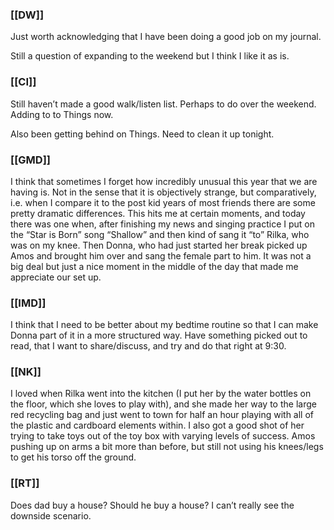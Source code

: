 ### [[DW]]
Just worth acknowledging that I have been doing a good job on my journal.

Still a question of expanding to the weekend but I think I like it as is.

### [[CI]]
Still haven’t made a good walk/listen list. Perhaps to do over the weekend. Adding to to Things now.

Also been getting behind on Things. Need to clean it up tonight.

### [[GMD]]
I think that sometimes I forget how incredibly unusual this year that we are having is. Not in the sense that it is objectively strange, but comparatively, i.e. when I compare it to the post kid years of most friends there are some pretty dramatic differences. This hits me at certain moments, and today there was one when, after finishing my news and singing practice I put on the “Star is Born” song “Shallow” and then kind of sang it “to” Rilka, who was on my knee. Then Donna, who had just started her break picked up Amos and brought him over and sang the female part to him. It was not a big deal but just a nice moment in the middle of the day that made me appreciate our set up.

### [[IMD]]
I think that I need to be better about my bedtime routine so that I can make Donna part of it in a more structured way. Have something picked out to read, that I want to share/discuss, and try and do that right at 9:30.

### [[NK]]
I loved when Rilka went into the kitchen (I put her by the water bottles on the floor, which she loves to play with), and she made her way to the large red recycling bag and just went to town for half an hour playing with all of the plastic and cardboard elements within. I also got a good shot of her trying to take toys out of the toy box with varying levels of success. Amos pushing up on arms a bit more than before, but still not using his knees/legs to get his torso off the ground.

### [[RT]]
Does dad buy a house? Should he buy a house? I can’t really see the downside scenario. 

